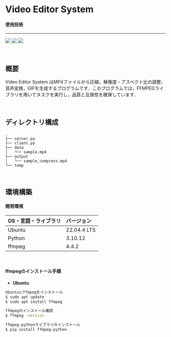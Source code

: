 # Video Editor System

#### 使用技術
---
<p style="display: inline">
<img src="https://img.shields.io/badge/-Linux-212121.svg?logo=linux&style=popout">
<img src="https://img.shields.io/badge/-Python-FFC107.svg?logo=python&style=popout">
<img src="https://img.shields.io/badge/-FFmpeg-007808.svg?logo=ffmpeg&style=popout">
</p>

&nbsp;

## 概要

Video Editor System はMP4ファイルから圧縮，解像度・アスペクト比の調整，音声変換，GIFを生成するプログラムです．このプログラムでは，FFMPEGライブラリを用いてタスクを実行し，品質と互換性を確保しています．

&nbsp;

## ディレクトリ構成
```
.
├── server.py
├── client.py
├── data
│   └── sample.mp4
├── output
│   └── sample_compress.mp4
└── temp
```

&nbsp;

## 環境構築
#### 開発環境
| OS・言語・ライブラリ | バージョン |
| :------- | :------ |
| Ubuntu | 22.04.4 LTS |
| Python | 3.10.12 |
| ffmpeg | 4.4.2 |
<br>

#### ffmpegのインストール手順
- **Ubuntu**
```bash
Ubuntuにffmpegをインストール
$ sudo apt update
$ sudo apt install ffmpeg

ffmpegのインストール確認
$ ffmpeg -version

ffmpeg-pythonライブラリのインストール
$ pip install ffmpeg-python
```
